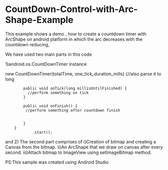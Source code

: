 # CountDown-Control-with-Arc-Shape-Example
This example shows a demo , how to create a countdown timer with ArcShape on android platform in which the arc decreases with the countdown reducing,

We have used two main parts in this code

1)android.os.CountDownTimer instance

 new CountDownTimer(totalTime, one_tick_duration_mills) {//also parse it to long

            public void onTick(long millisUntilFinished) {
              //perform something on tick
            }

            public void onFinish() {
             //perform something after countdown finish


            }
        }
                .start();
and 
2) The second part comprises of 
  i)Creation of bitmap and creating a Canvas from the bitmap.
  ii)An ArcShape that we draw on canvas after every second.
  iii)Attach bitmap to ImageView using setImageBitmap method.



PS:This sample was created using Android Studio
